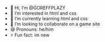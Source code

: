 - 👋 Hi, I’m @GOREFFPLAZY
- 👀 I’m interested in html and css
- 🌱 I’m currently learning html and css
- 💞️ I’m looking to collaborate on a game site
- 😄 Pronouns: he/him
- ⚡ Fun fact: im new

<!---
GOREFFPLAZY/GOREFFPLAZY is a ✨ special ✨ repository because its `README.md` (this file) appears on your GitHub profile.
You can click the Preview link to take a look at your changes.
--->
